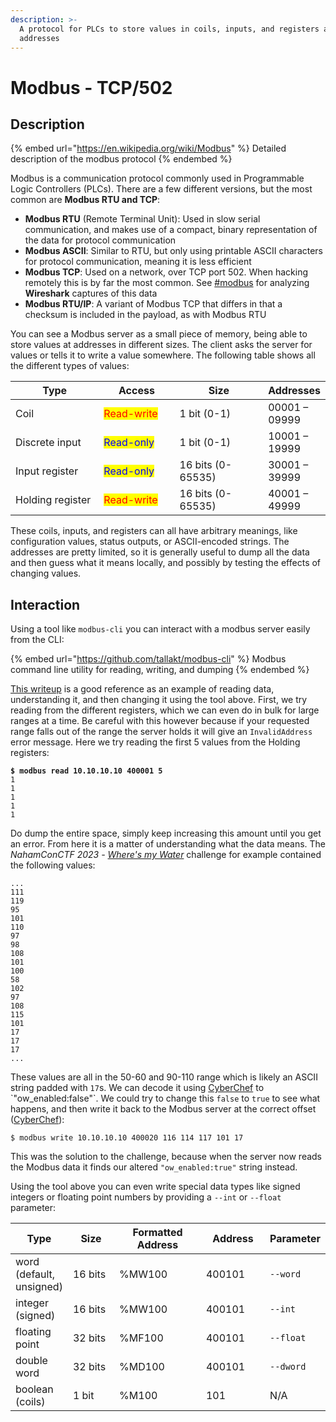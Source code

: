 ```yaml
---
description: >-
  A protocol for PLCs to store values in coils, inputs, and registers at
  addresses
---
```


# Modbus - TCP/502

## Description

{% embed url="https://en.wikipedia.org/wiki/Modbus" %}
Detailed description of the modbus protocol
{% endembed %}

Modbus is a communication protocol commonly used in Programmable Logic Controllers (PLCs). There are a few different versions, but the most common are **Modbus RTU and TCP**:

* **Modbus RTU** (Remote Terminal Unit): Used in slow serial communication, and makes use of a compact, binary representation of the data for protocol communication
* **Modbus ASCII**: Similar to RTU, but only using printable ASCII characters for protocol communication, meaning it is less efficient
* **Modbus TCP**: Used on a network, over TCP port 502. When hacking remotely this is by far the most common. See [#modbus](../forensics/wireshark.md#modbus "mention") for analyzing **Wireshark** captures of this data
* **Modbus RTU/IP**: A variant of Modbus TCP that differs in that a checksum is included in the payload, as with Modbus RTU

You can see a Modbus server as a small piece of memory, being able to store values at addresses in different sizes. The client asks the server for values or tells it to write a value somewhere. The following table shows all the different types of values:

<table><thead><tr><th width="189">Type</th><th width="153">Access</th><th width="194">Size</th><th>Addresses</th></tr></thead><tbody><tr><td>Coil</td><td><mark style="color:red;">Read-write</mark></td><td>1 bit (0-1)</td><td>00001 – 09999</td></tr><tr><td>Discrete input</td><td><mark style="color:blue;">Read-only</mark></td><td>1 bit (0-1)</td><td>10001 – 19999</td></tr><tr><td>Input register</td><td><mark style="color:blue;">Read-only</mark></td><td>16 bits (0-65535)</td><td>30001 – 39999</td></tr><tr><td>Holding register</td><td><mark style="color:red;">Read-write</mark></td><td>16 bits (0-65535)</td><td>40001 – 49999</td></tr></tbody></table>

These coils, inputs, and registers can all have arbitrary meanings, like configuration values, status outputs, or ASCII-encoded strings. The addresses are pretty limited, so it is generally useful to dump all the data and then guess what it means locally, and possibly by testing the effects of changing values.&#x20;

## Interaction

Using a tool like `modbus-cli` you can interact with a modbus server easily from the CLI:

{% embed url="https://github.com/tallakt/modbus-cli" %}
Modbus command line utility for reading, writing, and dumping
{% endembed %}

[This writeup](https://jpdias.me/infosec/iot/2019/11/30/bsides-lx-cisco.html) is a good reference as an example of reading data, understanding it, and then changing it using the tool above. First, we try reading from the different registers, which we can even do in bulk for large ranges at a time. Be careful with this however because if your requested range falls out of the range the server holds it will give an `InvalidAddress` error message. Here we try reading the first 5 values from the Holding registers:

<pre class="language-shell-session"><code class="lang-shell-session"><strong>$ modbus read 10.10.10.10 400001 5
</strong>1
1
1
1
1
</code></pre>

Do dump the entire space, simply keep increasing this amount until you get an error. From here it is a matter of understanding what the data means. The _NahamConCTF 2023 -_ [_Where's my Water_](https://ctftime.org/task/25632) challenge for example contained the following values:

```
...
111
119
95
101
110
97
98
108
101
100
58
102
97
108
115
101
17
17
17
...
```

These values are all in the 50-60 and 90-110 range which is likely an ASCII string padded with `17`s. We can decode it using [CyberChef](https://gchq.github.io/CyberChef/#recipe=From\_Decimal\('Line%20feed',false\)\&input=MTExCjExOQo5NQoxMDEKMTEwCjk3Cjk4CjEwOAoxMDEKMTAwCjU4CjExNgoxMTQKMTE3CjEwMQ) to `"ow_enabled:false"`. We could try to change this `false` to `true` to see what happens, and then write it back to the Modbus server at the correct offset ([CyberChef](https://gchq.github.io/CyberChef/#recipe=To\_Decimal\('Space',false\)\&input=b3dfZW5hYmxlZDp0cnVl)):

```shell-session
$ modbus write 10.10.10.10 400020 116 114 117 101 17
```

This was the solution to the challenge, because when the server now reads the Modbus data it finds our altered `"ow_enabled:true"` string instead.&#x20;

Using the tool above you can even write special data types like signed integers or floating point numbers by providing a `--int` or `--float` parameter:

<table><thead><tr><th>Type</th><th width="93">Size</th><th width="182">Formatted Address</th><th width="115">Address</th><th>Parameter</th></tr></thead><tbody><tr><td>word (default, unsigned)</td><td>16 bits</td><td>%MW100</td><td>400101</td><td><code>--word</code></td></tr><tr><td>integer (signed)</td><td>16 bits</td><td>%MW100</td><td>400101</td><td><code>--int</code></td></tr><tr><td>floating point</td><td>32 bits</td><td>%MF100</td><td>400101</td><td><code>--float</code></td></tr><tr><td>double word</td><td>32 bits</td><td>%MD100</td><td>400101</td><td><code>--dword</code></td></tr><tr><td>boolean (coils)</td><td>1 bit</td><td>%M100</td><td>101</td><td>N/A</td></tr></tbody></table>
